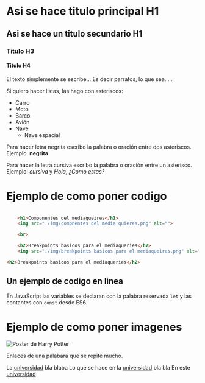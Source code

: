 # Asi se hace titulo principal H1
## Asi se hace un titulo secundario H1
### Titulo H3
#### Titulo H4

El texto simplemente se escribe... Es decir parrafos, lo que sea.....

Si quiero hacer listas, las hago con asteriscos:

* Carro
* Moto
*  Barco
* Avión
* Nave
    * Nave espacial

Para hacer letra negrita escribo la palabra o oración entre dos asteriscos. Ejemplo: **negrita** 

Para hacer la letra cursiva escribo la palabra o oración entre un asterisco. Ejemplo: *cursiva* y *Hola, ¿Como estas?*


# Ejemplo de como poner codigo

```html
 
    <h1>Componentes del mediaqueires</h1>
    <img src="./img/compnentes del media quieres.png" alt="">

    <br>

    <h2>Breakpoints basicos para el mediaqueries</h2>
    <img src="./img/breakpoints basicos para el mediaqueires.png" alt="">

```

```html
<h2>Breakpoints basicos para el mediaqueries</h2>
```


## Un ejemplo de codigo en linea

En JavaScript las variables se declaran con la palabra reservada `let` y las contantes con `const` desde ES6.



# Ejemplo de como poner imagenes

![Poster de Harry Potter](https://img.ecartelera.com/sagas/000/30.jpg)


Enlaces de una palabara que se repite mucho. 

La [universidad] bla blaba Lo que se hace en la [universidad] bla bla En este [universidad]

[universidad]: https://www.utp.edu.co

